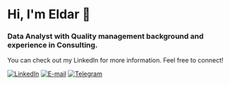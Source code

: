 # Hi, I'm Eldar 👋

### Data Analyst with Quality management background and experience in Consulting.

You can check out my LinkedIn for more information. Feel free to connect!

[![LinkedIn](https://img.shields.io/badge/LinkedIn-0A66C2?style=for-the-badge&logo=Linkedin&logoColor=white)](https://www.linkedin.com/in/e-khurmamatov/)
[![E-mail](https://img.shields.io/badge/E--mail-EA4335?style=for-the-badge&logo=Gmail&logoColor=white)](mailto:ekhurmamatov@gmail.com)
[![Telegram](https://img.shields.io/badge/Telegram-26A5E4?style=for-the-badge&logo=Telegram&logoColor=white)](https://t.me/exhife)
<!-- [![Kaggle](https://img.shields.io/badge/Kaggle-white?style=for-the-badge&logo=Kaggle)](https://www.kaggle.com/ekhurmamatov) -->
<!-- 
### 🛠️ Languages and Tools 

![Python](https://img.shields.io/badge/Python-3776AB?style=for-the-badge&logo=Python&logoColor=white)
![Pandas](https://img.shields.io/badge/Pandas-150458?style=for-the-badge&logo=Pandas&logoColor=white)
![numpy](https://img.shields.io/badge/numpy-013243?style=for-the-badge&logo=numpy&logoColor=white)
![postgresql](https://img.shields.io/badge/postgresql-4169E1?style=for-the-badge&logo=postgresql&logoColor=white)

![visualstudiocode](https://img.shields.io/badge/VS_Code-007ACC?style=for-the-badge&logo=visualstudiocode&logoColor=white)
-->
 
